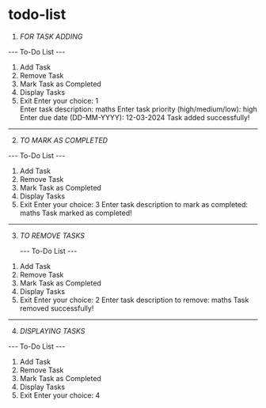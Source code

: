 # todo-list
1) *FOR TASK ADDING*

--- To-Do List ---
1. Add Task
2. Remove Task
3. Mark Task as Completed
4. Display Tasks
5. Exit
Enter your choice: 1     
Enter task description: maths
Enter task priority (high/medium/low): high
Enter due date (DD-MM-YYYY): 12-03-2024
Task added successfully!

_____________________________________________________________________

2) *TO MARK AS COMPLETED*

--- To-Do List ---
1. Add Task
2. Remove Task
3. Mark Task as Completed
4. Display Tasks
5. Exit
Enter your choice: 3
Enter task description to mark as completed: maths
Task marked as completed!

______________________________________________________________________

3) *TO REMOVE TASKS*

   --- To-Do List ---
1. Add Task
2. Remove Task
3. Mark Task as Completed
4. Display Tasks
5. Exit
Enter your choice: 2
Enter task description to remove: maths
Task removed successfully!

_______________________________________________________________________

4) *DISPLAYING TASKS*

--- To-Do List ---
1. Add Task
2. Remove Task
3. Mark Task as Completed
4. Display Tasks
5. Exit
Enter your choice: 4
